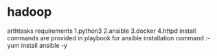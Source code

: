 # hadoop
arthtasks
requirements
1.python3
2.ansible
3.docker
4.httpd
install commands are provided in playbook 
for ansible installation command :- yum install ansible -y
